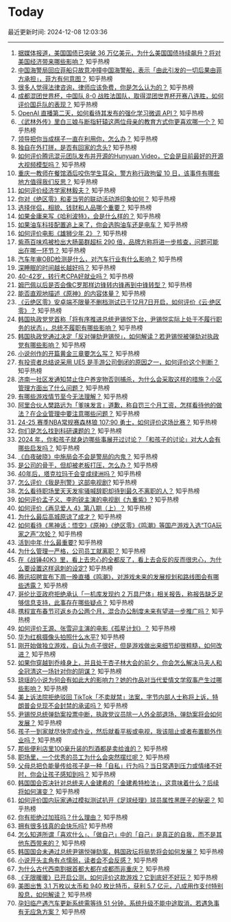 # Today

最近更新时间: 2024-12-08 12:03:36

--- 
1. [据媒体报道，美国国债已突破 36 万亿美元，为什么美国国债持续飙升？将对美国经济带来哪些影响？](https://www.zhihu.com/question/6044543519) 知乎热榜
2. [中国海警局回应菲船只故意冲撞中国海警船，表示「由此引发的一切后果由菲方承担」，菲方有何意图？](https://www.zhihu.com/question/5922385306) 知乎热榜
3. [很多人觉得法律咨询，律师应该免费，你是怎么认为的？](https://www.zhihu.com/question/1790790541) 知乎热榜
4. [成都混团世界杯，中国队 8-0 战胜法国队，取得混团世界杯开赛八连胜，如何评价国乒队的表现？](https://www.zhihu.com/question/6206115140) 知乎热榜
5. [OpenAI 直播第二天，如何看待其发布的强化学习微调 API？](https://www.zhihu.com/question/6169725940) 知乎热榜
6. [《武林外传》里白三娘与断指轩辕这两位母亲的教育方式你更喜欢哪一个？](https://www.zhihu.com/question/322184718) 知乎热榜
7. [领导把你当成棋子一直在利用你，怎么办？](https://www.zhihu.com/question/3054341577) 知乎热榜
8. [独自在外打拼，是否有回家的念头?](https://www.zhihu.com/question/6121972056) 知乎热榜
9. [如何评价腾讯混元团队发布并开源的Hunyuan Video，它会是目前最好的开源大视频模型吗？](https://www.zhihu.com/question/5861691391) 知乎热榜
10. [重庆一教师在餐馆酒后咬伤学生耳朵，警方称行政拘留 10 日，该事件有哪些地方值得我们反思？](https://www.zhihu.com/question/6039262379) 知乎热榜
11. [如何评价经济学家林毅夫？](https://www.zhihu.com/question/21447982) 知乎热榜
12. [你对《绝区零》和麦当劳的联动活动游印象如何？](https://www.zhihu.com/question/5922611016) 知乎热榜
13. [选择伴侣，相貌、钱财和人品哪个重要？](https://www.zhihu.com/question/3624695858) 知乎热榜
14. [如果金庸来写《哈利波特》，会是什么样的？](https://www.zhihu.com/question/53075551) 知乎热榜
15. [如果油车科技配置追上来了，你会选购油车还是电车？](https://www.zhihu.com/question/666189690) 知乎热榜
16. [如何评价电影《雄狮少年 2》？](https://www.zhihu.com/question/6149444077) 知乎热榜
17. [紫燕百味鸡被检出大肠菌群超标 290 倍，品牌方称将进一步核查，问题可能出在哪一环节？](https://www.zhihu.com/question/6200416996) 知乎热榜
18. [汽车年审OBD检测是什么，对汽车行业有什么影响？](https://www.zhihu.com/question/5768216857) 知乎热榜
19. [深睡眠的时间越长越好吗？](https://www.zhihu.com/question/5168568125) 知乎热榜
20. [40-42岁，转行考CPA好就业吗？](https://www.zhihu.com/question/4724127612) 知乎热榜
21. [姆巴佩以后是否会像C罗那样边锋转内锋再到中锋转型？](https://www.zhihu.com/question/661420978) 知乎热榜
22. [能否直观地描述《原神》的内容体量？](https://www.zhihu.com/question/5546346939) 知乎热榜
23. [《云绝区零》安卓端不限量不删档测试已于12月7日开启，如何评价《云·绝区零》？](https://www.zhihu.com/question/6113183652) 知乎热榜
24. [韩国执政党党首称「将有序推进总统尹锡悦下台，尹锡悦实际上处于不履行职务的状态」，总统不履职有哪些影响？](https://www.zhihu.com/question/6238638771) 知乎热榜
25. [韩国执政党通过决定「反对弹劾尹锡悦」，如何解读？若尹锡悦被弹劾对执政党有哪些影响？](https://www.zhihu.com/question/5998919646) 知乎热榜
26. [小说创作的开篇黄金三章要怎么写？](https://www.zhihu.com/question/5075565579) 知乎热榜
27. [有投资者总结说采用 UE5 是手游公司倒闭的原因之一，如何评价这个判断？](https://www.zhihu.com/question/6112240585) 知乎热榜
28. [济南一社区发通知禁止住户养宠物否则捕杀，为什么会采取这样的措施？小区管理方面出了什么问题？](https://www.zhihu.com/question/6138673524) 知乎热榜
29. [有哪些游戏情节至今无法理解？](https://www.zhihu.com/question/63952910) 知乎热榜
30. [阿里合伙人樊路远为「爹味发言」道歉，称自罚三个月工资，怎样看待他的做法？在企业管理中要注意哪些问题？](https://www.zhihu.com/question/6234407546) 知乎热榜
31. [24-25 赛季NBA常规赛森林狼 107:90 勇士，如何评价这场比赛？](https://www.zhihu.com/question/6196366143) 知乎热榜
32. [你们是怎么找到科研课题的？](https://www.zhihu.com/question/38019858) 知乎热榜
33. [2024 年，你和孩子就身边哪些事展开过讨论？「和孩子的讨论」对大人会有哪些启发吗？](https://www.zhihu.com/question/5787129754) 知乎热榜
34. [《白夜破晓》中施局会不会是警局的内鬼？](https://www.zhihu.com/question/5312450081) 知乎热榜
35. [是公司的骨干，但却被老板打压，怎么办？](https://www.zhihu.com/question/6169668723) 知乎热榜
36. [40年后，塔克拉玛干会变成绿洲吗？](https://www.zhihu.com/question/5701584366) 知乎热榜
37. [怎么评价《我是刑警》这部电视剧?](https://www.zhihu.com/question/5622052750) 知乎热榜
38. [怎么看待职场里天天发牢骚喊辞职却待到最久不离职的人？](https://www.zhihu.com/question/5772782339) 知乎热榜
39. [如何评价孟子义、李昀锐主演的电视剧《九重紫》?](https://www.zhihu.com/question/5731561505) 知乎热榜
40. [如何评价《再见爱人 4》第八期（上）？](https://www.zhihu.com/question/6019453083) 知乎热榜
41. [为什么最后高城原谅了成才？](https://www.zhihu.com/question/276826350) 知乎热榜
42. [如何看待《黑神话：悟空》《原神》《绝区零》《鸣潮》等国产游戏入选“TGA玩家之声”次轮？](https://www.zhihu.com/question/6106731135) 知乎热榜
43. [活到中年,什么最重要?](https://www.zhihu.com/question/6066762603) 知乎热榜
44. [为什么管理一严格，公司员工就离职？](https://www.zhihu.com/question/4968805673) 知乎热榜
45. [在《战锤40K》里，看上去忠心的全都反了，看上去会反的反而很忠心，为什么要设置这样讽刺的设定?](https://www.zhihu.com/question/665622536) 知乎热榜
46. [腾讯招聘宣布下周一晚直播《鸣潮》，对游戏未来的发展规划和路线图会有哪些透露？](https://www.zhihu.com/question/6011217407) 知乎热榜
47. [哥伦比亚政府拒绝承认「一机库发现约 2 万具尸体」相关报告，称报告缺乏足够信息支持，此事存在哪些疑点？](https://www.zhihu.com/question/6104939481) 知乎热榜
48. [携程宣布春节可返乡办公两个月，混合办公制度未来有望进一步推广吗？](https://www.zhihu.com/question/6046259523) 知乎热榜
49. [如何评价王源、张雪迎主演的电影《孤星计划》？](https://www.zhihu.com/question/6148626821) 知乎热榜
50. [华为红枫摄像头拍照什么水平?](https://www.zhihu.com/question/4677884513) 知乎热榜
51. [刚开始做独立游戏，自认为点子很好，但是游戏做出来细节却很粗糙，如何改进？](https://www.zhihu.com/question/4853079821) 知乎热榜
52. [如果你穿越到乔峰身上，并且处于杏子林大会的前夕，你会怎么解决马夫人和全冠清这一场针对你的阴谋？](https://www.zhihu.com/question/4760232622) 知乎热榜
53. [琼瑶的小说为何会有如此大的影响力？她的作品对当代爱情文学叙事产生过哪些影响？](https://www.zhihu.com/question/5937069983) 知乎热榜
54. [美上诉法院拒绝驳回 TikTok「不卖就禁」法案，字节内部人士称将上诉，特朗普会兑现不会封禁的承诺吗？](https://www.zhihu.com/question/6189286599) 知乎热榜
55. [尹锡悦总统弹劾案投票中断，执政党议员除一人外全部退场，弹劾案将会如何发展？](https://www.zhihu.com/question/6219275807) 知乎热榜
56. [孩子一到家就尽快完成作业，然后就看平板或电视，我该阻止或者布置额外作业吗？](https://www.zhihu.com/question/1204795633) 知乎热榜
57. [那些便利店里100毫升装的烈酒都是卖给谁的？](https://www.zhihu.com/question/5865294081) 知乎热榜
58. [职场里，一个优秀的员工为什么会突然摆烂呢？](https://www.zhihu.com/question/2204714782) 知乎热榜
59. [父母总把负能量传给孩子是一种「自私」行为吗？当日常遇到压力或情绪不好时，你会让孩子感知到吗？](https://www.zhihu.com/question/5931855172) 知乎热榜
60. [韩国国会否决针对总统夫人金建希的「金建希特检法」，这意味着什么？后续将如何演变？](https://www.zhihu.com/question/6217830233) 知乎热榜
61. [如何评价国内玩家通过模拟测试扒开《足球经理》球员属性黑匣子的秘密？](https://www.zhihu.com/question/6129896171) 知乎热榜
62. [你有拒绝过加班吗？什么理由？](https://www.zhihu.com/question/6058611285) 知乎热榜
63. [拥有很多钱真的会快乐吗?](https://www.zhihu.com/question/3925975696) 知乎热榜
64. [怎么知道所谓「喜欢什么」、「做自己」中的「自己」是真正的自我，而不是其他东西带来的？](https://www.zhihu.com/question/4820922636) 知乎热榜
65. [韩国国会未通过总统尹锡悦弹劾案，韩国政坛将局势将会如何发展？](https://www.zhihu.com/question/6230678350) 知乎热榜
66. [小说开头主角有点懦弱，读者会不会反感？](https://www.zhihu.com/question/5232030254) 知乎热榜
67. [为什么古代西南割据首都大都在成都而非重庆？](https://www.zhihu.com/question/403016089) 知乎热榜
68. [《无限暖暖》已开启公测，如何评价这款游戏？它到底好不好玩？](https://www.zhihu.com/question/6010640268) 知乎热榜
69. [美图出售 3.1 万枚以太币和 940 枚比特币，获利 5.7 亿元，八成用作支付特别股息，如何解读？](https://www.zhihu.com/question/6029905365) 知乎热榜
70. [孕妇临产遇汽车更新系统需等待 51 分钟，系统升级不能中途取消，若遇急事有无应急方案？](https://www.zhihu.com/question/6120370744) 知乎热榜
